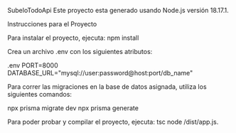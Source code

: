 SubeloTodoApi
Este proyecto esta generado usando Node.js versión 18.17.1.

Instrucciones para el Proyecto

Para instalar el proyecto, ejecuta:
npm install

Crea un archivo .env con los siguientes atributos:

.env
PORT=8000
DATABASE_URL="mysql://user:password@host:port/db_name"

Para correr las migraciones en la base de datos asignada, utiliza los siguientes comandos:

npx prisma migrate dev
npx prisma generate

Para poder probar y compilar el proyecto, ejecuta:
tsc 
node /dist/app.js.